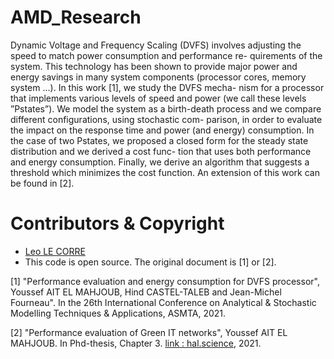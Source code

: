 # AMD_Research
Dynamic Voltage and Frequency Scaling (DVFS) involves
adjusting the speed to match power consumption and performance re-
quirements of the system. This technology has been shown to provide
major power and energy savings in many system components (processor
cores, memory system ...). In this work [1], we study the DVFS mecha-
nism for a processor that implements various levels of speed and power
(we call these levels ”Pstates”). We model the system as a birth-death
process and we compare different configurations, using stochastic com-
parison, in order to evaluate the impact on the response time and power
(and energy) consumption. In the case of two Pstates, we proposed a
closed form for the steady state distribution and we derived a cost func-
tion that uses both performance and energy consumption. Finally, we
derive an algorithm that suggests a threshold which minimizes the cost
function. An extension of this work can be found in [2].

#  Contributors & Copyright

- [Leo LE CORRE](https://github.com/KarmaEssence)
- This code is open source. The original document is [1] or [2].

[1] "Performance evaluation and energy consumption for DVFS processor", Youssef AIT EL MAHJOUB, Hind CASTEL-TALEB and Jean-Michel Fourneau". In the 26th International Conference on Analytical & Stochastic Modelling Techniques & Applications, ASMTA, 2021.

[2] "Performance evaluation of Green IT networks", Youssef AIT EL MAHJOUB. In Phd-thesis, Chapter 3. [link : hal.science](https://hal.science/tel-03215137v1), 2021.
